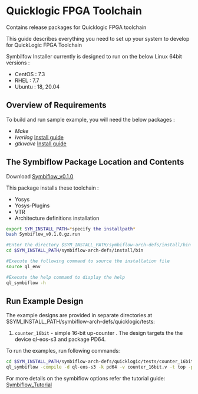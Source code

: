 # Quicklogic FPGA Toolchain
Contains release packages for Quicklogic FPGA toolchain

This guide describes everything you need to set up your system to develop for QuickLogic FPGA Toolchain 

Symbilfow Installer currently is designed to run on the below Linux 64bit versions :

- CentOS : 7.3
- RHEL : 7.7
- Ubuntu : 18, 20.04

## Overview of Requirements

To build and run sample example, you will need the below packages :

- *Make*
- *iverilog* [Install guide](https://iverilog.fandom.com/wiki/Installation_Guide)
- *gtkwave* [Install guide](http://gtkwave.sourceforge.net/gtkwave.pdf)

## The Symbiflow Package Location and Contents

Download [Symbiflow_v0.1.0](https://github.com/QuickLogic-Corp/quicklogic-fpga-toolchain/releases/download/v0.1.0/Symbiflow_v0.1.0.gz.run)

This package installs these toolchain :

- Yosys
- Yosys-Plugins
- VTR
- Architecture definitions installation


```bash
export SYM_INSTALL_PATH=*specify the installpath*
bash Symbiflow_v0.1.0.gz.run

#Enter the directory $SYM_INSTALL_PATH/symbiflow-arch-defs/install/bin
cd $SYM_INSTALL_PATH/symbiflow-arch-defs/install/bin

#Execute the following command to source the installation file
source ql_env

#Execute the help command to display the help
ql_symbiflow -h
```

## Run Example Design

The example designs are provided in separate directories at $SYM_INSTALL_PATH/symbiflow-arch-defs/quicklogic/tests:

1. `counter_16bit` - simple 16-bit up-counter . The design targets the the device ql-eos-s3 and package PD64.

To run the examples, run following commands:
```bash
cd $SYM_INSTALL_PATH/symbiflow-arch-defs/quicklogic/tests/counter_16bit
ql_symbiflow -compile -d ql-eos-s3 -k pd64 -v counter_16bit.v -t top -p counter_16bit.pcf -dump header 

```

For more details on the symbiflow options refer the tutorial guide:
[Symbiflow_Tutorial](https://github.com/QuickLogic-Corp/quicklogic-fpga-toolchain/files/4730471/Symbiflow_Installation_Guide_and_Tutorial.pdf)


